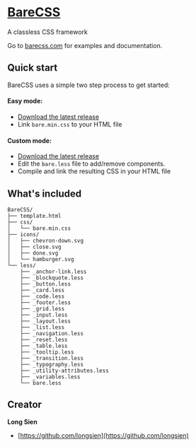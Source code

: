 # [BareCSS](http://barecss.com)
A classless CSS framework

Go to [barecss.com](http://barecss.com) for examples and documentation.

## Quick start

BareCSS uses a simple two step process to get started:

#### Easy mode:

- [Download the latest release](https://github.com/longsien/BareCSS/releases/download/v1.1.0/BareCSS-v1.1.0.zip)
- Link `bare.min.css` to your HTML file

#### Custom mode:

- [Download the latest release](https://github.com/longsien/BareCSS/releases/download/v1.1.0/BareCSS-v1.1.0.zip)
- Edit the `bare.less` file to add/remove components.
- Compile and link the resulting CSS in your HTML file

## What's included

```
BareCSS/
├── template.html
├── css/
│	└── bare.min.css
├── icons/
│	├── chevron-down.svg
│	├── close.svg
│	├── done.svg
│	└── hamburger.svg
└── less/
	├── _anchor-link.less
	├── _blockquote.less
	├── _button.less
	├── _card.less
	├── _code.less
	├── _footer.less
	├── _grid.less
	├── _input.less
	├── _layout.less
	├── _list.less
	├── _navigation.less
	├── _reset.less
	├── _table.less
	├── _tooltip.less
	├── _transition.less
	├── _typography.less
	├── _utility-attributes.less
	├── _variables.less
	└── bare.less
```

## Creator

__Long Sien__

- [https://github.com/longsien](https://github.com/longsien)
